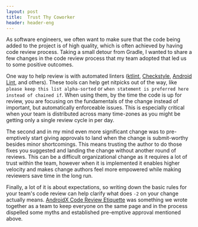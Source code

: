 ```yaml
---
layout: post
title:  Trust Thy Coworker
header: header-eng
---
```


As software engineers, we often want to make sure that the code being added to
the project is of high quality, which is often achieved by having code review
process. Taking a small detour from Gradle, I wanted to share a few changes in
the code review process that my team adopted that led us to some positive outcomes.

One way to help review is with automated linters
([ktlint](https://github.com/pinterest/ktlint), [Checkstyle](https://checkstyle.sourceforge.io/),
[Android Lint](https://developer.android.com/studio/write/lint), and others).
These tools can help get nitpicks out of the way, like `please keep this list alpha-sorted`
or `when statement is preferred here instead of chained if`. When using them,
by the time the code is up for review, you are focusing on the fundamentals of
the change instead of important, but automatically enforceable issues. This is
especially critical when your team is distributed across many time-zones
as you might be getting only a single review cycle in per day.

The second and in my mind even more significant change was to pre-emptively
start giving approvals to land when the change is submit-worthy besides minor
shortcomings. This means trusting the author to do those fixes you suggested
and landing the change without another round of reviews. This can be a difficult
organizational change as it requires a lot of trust within the team, however
when it is implemented it enables higher velocity and makes change authors
feel more empowered while making reviewers save time in the long run.

Finally, a lot of it is about expectations, so writing down the basic rules
for your team's code review can help clarify what does `-2` on your change
actually means. [AndroidX Code Review Etiquette](https://cs.android.com/androidx/platform/frameworks/support/+/androidx-main:code-review.md)
was something we wrote together as a team to keep everyone on the same page and
in the process dispelled some myths and established pre-emptive approval mentioned
above.
